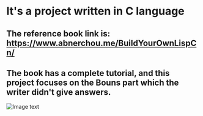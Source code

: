 # It's a project written in C language
## The reference book link is: https://www.abnerchou.me/BuildYourOwnLispCn/
## The book has a complete tutorial, and this project focuses on the Bouns part which the writer didn't give answers. 
![Image text](https://github.com/ChayLvcode/img-folder/blob/main/images.jpeg)
